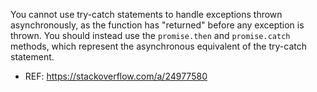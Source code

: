 You cannot use try-catch statements to handle exceptions thrown asynchronously, as the function has "returned" before any exception is thrown. You should instead use the `promise.then` and `promise.catch` methods, which represent the asynchronous equivalent of the try-catch statement.

- REF: https://stackoverflow.com/a/24977580

